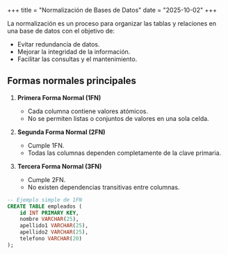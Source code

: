 +++
title = "Normalización de Bases de Datos"
date = "2025-10-02"
+++

La normalización es un proceso para organizar las tablas y relaciones en una base de datos con el objetivo de:

- Evitar redundancia de datos.
- Mejorar la integridad de la información.
- Facilitar las consultas y el mantenimiento.

## Formas normales principales

1. **Primera Forma Normal (1FN)**  
   - Cada columna contiene valores atómicos.  
   - No se permiten listas o conjuntos de valores en una sola celda.

2. **Segunda Forma Normal (2FN)**  
   - Cumple 1FN.  
   - Todas las columnas dependen completamente de la clave primaria.

3. **Tercera Forma Normal (3FN)**  
   - Cumple 2FN.  
   - No existen dependencias transitivas entre columnas.

```sql
-- Ejemplo simple de 1FN
CREATE TABLE empleados (
    id INT PRIMARY KEY,
    nombre VARCHAR(25),
    apellido1 VARCHAR(25),
    apellido2 VARCHAR(25),
    telefono VARCHAR(20)
);
